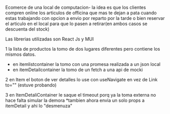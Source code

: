 Ecomerce de una local de computacion- 
la idea es que los clientes compren online  los articulos de officina que mas te dejan a pata cuando estas trabajando con opcion a envio por reparto por la tarde o bien reservar el articulo en el local para que lo pasen a  retirar(en ambos casos se descuenta del stock)


Las librerias utilizadas son React Js y MUI


1 la lista de productos la tomo de dos lugares diferentes pero contiene los mismos datos. 
* en itemlistcontainer la tomo con una promesa realizada a un json local
* en itemDetailcontainer la tomo de un fetch a una api de mocki

2 en Item el boton de ver detalles lo use con useNavigate en vez de Link to="" (estuve probando) 

3 en ItemDetaliContainer le saque el timeout porq ya la toma externa no hace falta simular la demora 
 *tambien ahora envia  un solo props a itemDetail y ahi lo "desmenuza"